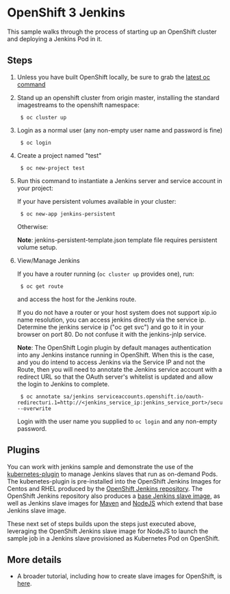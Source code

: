 OpenShift 3 Jenkins
=========================
This sample walks through the process of starting up an OpenShift cluster and deploying a Jenkins Pod in it.

Steps
-----

1. Unless you have built OpenShift locally, be sure  to grab the [latest oc command](https://github.com/openshift/origin/releases/latest)

1. Stand up an openshift cluster from origin master, installing the standard imagestreams to the openshift namespace:

        $ oc cluster up

1. Login as a normal user (any non-empty user name and password is fine)

        $ oc login

1. Create a project  named "test"

        $ oc new-project test

1. Run this command to instantiate a Jenkins server and service account in your project:

    If your have persistent volumes available in your cluster:

        $ oc new-app jenkins-persistent

    Otherwise:

    **Note**: jenkins-persistent-template.json template file requires persistent volume setup.  
    
1. View/Manage Jenkins

    If you have a router running (`oc cluster up` provides one), run:

        $ oc get route

    and access the host for the Jenkins route.

    If you do not have a router or your host system does not support xip.io name resolution, you can access jenkins directly via the service ip.  Determine the jenkins service ip ("oc get svc") and go to it in your browser on port 80.  Do not confuse it with the jenkins-jnlp service.

    **Note**: The OpenShift Login plugin by default manages authentication into any Jenkins instance running in OpenShift.  When this is the case, and you do intend to access Jenkins via the Service IP and not the Route, then you will need to annotate the Jenkins service account with a redirect URL so that the OAuth server's whitelist is updated and allow the login to Jenkins to complete. 

        $ oc annotate sa/jenkins serviceaccounts.openshift.io/oauth-redirecturi.1=http://<jenkins_service_ip:jenkins_service_port>/securityRealm/finishLogin --overwrite
 
    Login with the user name you supplied to `oc login` and any non-empty password.


Plugins
------

You can work with jenkins sample and demonstrate the use of the [kubernetes-plugin](https://wiki.jenkins-ci.org/display/JENKINS/Kubernetes+Plugin) to manage
Jenkins slaves that run as on-demand Pods.  The kubenetes-plugin is pre-installed into the OpenShift Jenkins Images
for Centos and RHEL produced by the [OpenShift Jenkins repository](https://github.com/openshift/jenkins).  The OpenShift
Jenkins repository also produces a [base Jenkins slave image](https://github.com/openshift/jenkins/tree/master/slave-base),
as well as Jenkins slave images for [Maven](https://github.com/openshift/jenkins/tree/master/slave-maven) and
[NodeJS](https://github.com/openshift/jenkins/tree/master/slave-nodejs) which extend that base Jenkins slave image.

These next set of steps builds upon the steps just executed above, leveraging the OpenShift Jenkins slave image for NodeJS to launch the sample
job in a Jenkins slave provisioned as Kubernetes Pod on OpenShift.


More details
------------

* A broader tutorial, including how to create slave images for OpenShift, is [here](https://docs.openshift.org/latest/using_images/other_images/jenkins.html#using-the-jenkins-kubernetes-plug-in-to-run-jobs).  
